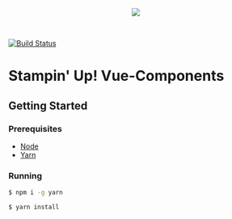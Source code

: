 <p align="center"><img align="center" src="https://media.stampinup.com/core/images/logo_customer.png"/></p><br/>

[![Build Status](https://stampinup.visualstudio.com/Ordering%20System/_apis/build/status/Gate%20-%20Vue-Components?branchName=master)](https://stampinup.visualstudio.com/Ordering%20System/_build/latest?definitionId=413&branchName=master)

# Stampin' Up! Vue-Components

## Getting Started

### Prerequisites

 - [Node](https://github.com/nvm-sh/nvm)
 - [Yarn](https://yarnpkg.com/en/docs/install#windows-stable)


### Running
```sh
$ npm i -g yarn 
```
```sh
$ yarn install
```
